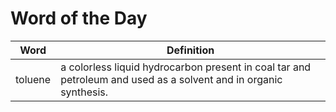 # Word of the Day

|Word|Definition|
|---|---|
|toluene|a colorless liquid hydrocarbon present in coal tar and petroleum and used as a solvent and in organic synthesis.|